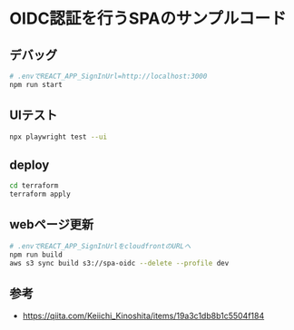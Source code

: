 # OIDC認証を行うSPAのサンプルコード

## デバッグ

```sh
# .envでREACT_APP_SignInUrl=http://localhost:3000
npm run start 
```

## UIテスト

```sh
npx playwright test --ui
```

## deploy

```sh
cd terraform
terraform apply
```

## webページ更新

```sh
# .envでREACT_APP_SignInUrlをcloudfrontのURLへ
npm run build
aws s3 sync build s3://spa-oidc --delete --profile dev
```

## 参考

- <https://qiita.com/Keiichi_Kinoshita/items/19a3c1db8b1c5504f184>
